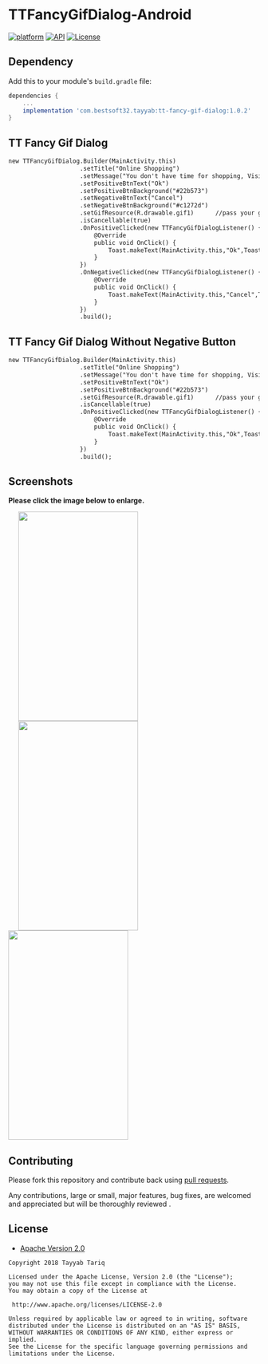 # TTFancyGifDialog-Android
[![platform](https://img.shields.io/badge/platform-Android-yellow.svg)](https://www.android.com)
[![API](https://img.shields.io/badge/API-16%2B-brightgreen.svg?style=plastic)](https://android-arsenal.com/api?level=16)
[![License](https://img.shields.io/badge/license-Apache%202-4EB1BA.svg?style=flat-square)](https://www.apache.org/licenses/LICENSE-2.0.html)


## Dependency

Add this to your module's `build.gradle` file:

```gradle
dependencies {
	...
	implementation 'com.bestsoft32.tayyab:tt-fancy-gif-dialog:1.0.2'
}
```
<h2> TT Fancy Gif Dialog</h2>

```diff
new TTFancyGifDialog.Builder(MainActivity.this)
                    .setTitle("Online Shopping")
                    .setMessage("You don't have time for shopping, Visit our website for online shopping with discount price.")
                    .setPositiveBtnText("Ok")
                    .setPositiveBtnBackground("#22b573")
                    .setNegativeBtnText("Cancel")
                    .setNegativeBtnBackground("#c1272d")
                    .setGifResource(R.drawable.gif1)      //pass your gif, png or jpg
                    .isCancellable(true)
                    .OnPositiveClicked(new TTFancyGifDialogListener() {
                        @Override
                        public void OnClick() {
                            Toast.makeText(MainActivity.this,"Ok",Toast.LENGTH_SHORT).show();
                        }
                    })
                    .OnNegativeClicked(new TTFancyGifDialogListener() {
                        @Override
                        public void OnClick() {
                            Toast.makeText(MainActivity.this,"Cancel",Toast.LENGTH_SHORT).show();
                        }
                    })
                    .build();
```

<h2> TT Fancy Gif Dialog Without Negative Button</h2>

```diff
new TTFancyGifDialog.Builder(MainActivity.this)
                    .setTitle("Online Shopping")
                    .setMessage("You don't have time for shopping, Visit our website for online shopping with discount price.")
                    .setPositiveBtnText("Ok")
                    .setPositiveBtnBackground("#22b573")
                    .setGifResource(R.drawable.gif1)      //pass your gif, png or jpg
                    .isCancellable(true)
                    .OnPositiveClicked(new TTFancyGifDialogListener() {
                        @Override
                        public void OnClick() {
                            Toast.makeText(MainActivity.this,"Ok",Toast.LENGTH_SHORT).show();
                        }
                    })
                    .build();
```

## Screenshots

**Please click the image below to enlarge.**


<img src="https://github.com/tayyabtariq50/TTFancyGifDialog-Android/blob/master/screenshot/screenshot1.gif" height="420" width="240" hspace="20"><img src="https://github.com/tayyabtariq50/TTFancyGifDialog-Android/blob/master/screenshot/screenshot2.gif" height="420" width="240" hspace="20"><img src="https://github.com/tayyabtariq50/TTFancyGifDialog-Android/blob/master/screenshot/screenshot4.gif" height="420" width="240">


## Contributing

Please fork this repository and contribute back using
[pull requests](https://github.com/tayyabtariq50/TTFancyGifDialog-Android/pulls).

Any contributions, large or small, major features, bug fixes, are welcomed and appreciated
but will be thoroughly reviewed .

## License

* [Apache Version 2.0](http://www.apache.org/licenses/LICENSE-2.0.html)

```
Copyright 2018 Tayyab Tariq

Licensed under the Apache License, Version 2.0 (the "License");
you may not use this file except in compliance with the License.
You may obtain a copy of the License at

 http://www.apache.org/licenses/LICENSE-2.0

Unless required by applicable law or agreed to in writing, software
distributed under the License is distributed on an "AS IS" BASIS,
WITHOUT WARRANTIES OR CONDITIONS OF ANY KIND, either express or implied.
See the License for the specific language governing permissions and
limitations under the License.
